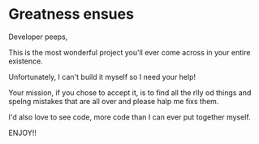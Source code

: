 # Greatness ensues

Developer peeps,

This is the most wonderful project you'll ever come across in your entire existence.

Unfortunately, I can't build it myself so I need your help!

Your mission, if you chose to accept it, is to find all the rlly od things and spelng mistakes that are all over and please halp me fixs them.

I'd also love to see code, more code than I can ever put together myself.
 
ENJOY!!
